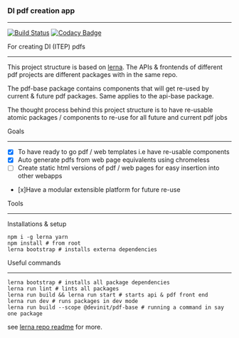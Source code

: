 ### DI pdf creation app
_____________________________

[![Build Status](https://travis-ci.org/devinit/di-pdfs.svg?branch=master)](https://travis-ci.org/devinit/di-pdfs)
[![Codacy Badge](https://api.codacy.com/project/badge/Grade/e501f77141774b74979c60d5cfd219ac)](https://www.codacy.com/app/epicallan/di-pdfs?utm_source=github.com&amp;utm_medium=referral&amp;utm_content=devinit/di-pdfs&amp;utm_campaign=Badge_Grade)

For creating DI (ITEP) pdfs
______________________________

This project structure is based on [lerna](https://github.com/lerna/lerna). The APIs & frontends of different pdf projects are different packages with in the same repo.

The pdf-base package contains components that will get re-used by current & future pdf packages. Same applies to the api-base package.

The thought process behind this project structure is to have re-usable atomic packages / components to re-use for all future and current pdf jobs

Goals
___________________

- [x] To have ready to go pdf / web templates i.e have re-usable components
- [x] Auto generate pdfs from web page equivalents using chromeless
- [ ] Create static html versions of pdf / web pages for easy insertion into other webapps
- [x]Have a modular extensible platform for future re-use

Tools
_________


Installations & setup

```
npm i -g lerna yarn 
npm install # from root
lerna bootstrap # installs externa dependencies
```


Useful commands
______________

```
lerna bootstrap # installs all package dependencies
lerna run lint # lints all packages
lerna run build && lerna run start # starts api & pdf front end
lerna run dev # runs packages in dev mode
lerna run build --scope @devinit/pdf-base # running a command in say one package

```

see [lerna repo readme](https://github.com/lerna/lerna) for more.
